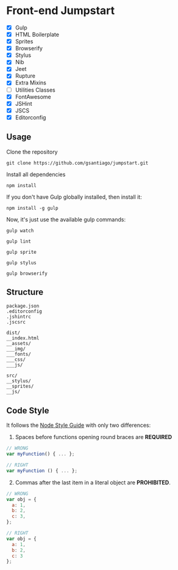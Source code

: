 # Front-end Jumpstart

* [X] Gulp
* [X] HTML Boilerplate
* [X] Sprites
* [X] Browserify
* [X] Stylus
* [X] Nib
* [X] Jeet
* [X] Rupture
* [X] Extra Mixins
* [ ] Utilities Classes
* [X] FontAwesome
* [X] JSHint
* [X] JSCS
* [X] Editorconfig

## Usage

Clone the repository

```git clone https://github.com/gsantiago/jumpstart.git```

Install all dependencies

```npm install```

If you don't have Gulp globally installed, then install it:

```npm install -g gulp```

Now, it's just use the available gulp commands:

```gulp watch```

```gulp lint```

```gulp sprite```

```gulp stylus```

```gulp browserify```

## Structure

```
package.json
.editorconfig
.jshintrc
.jscsrc

dist/
__index.html
__assets/
___img/
___fonts/
___css/
___js/

src/
__stylus/
__sprites/
__js/
```

## Code Style

It follows the [Node Style Guide](https://github.com/felixge/node-style-guide)
with only two differences:

1. Spaces before functions opening round braces are **REQUIRED**

  ```javascript
  // WRONG
  var myFunction() { ... };

  // RIGHT
  var myFunction () { ... };
  ```

2. Commas after the last item in a literal object are **PROHIBITED**.

  ```javascript
  // WRONG
  var obj = {
    a: 1,
    b: 2,
    c: 3,
  };

  // RIGHT
  var obj = {
    a: 1,
    b: 2,
    c: 3
  };
  ```
